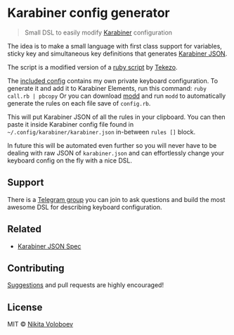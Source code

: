 # Karabiner config generator
> Small DSL to easily modify [Karabiner](https://github.com/tekezo/Karabiner-Elements) configuration

The idea is to make a small language with first class support for variables, sticky key and simultaneous key definitions that generates [Karabiner JSON](https://pqrs.org/osx/karabiner/json.html).

The script is a modified version of a [ruby script](https://github.com/pqrs-org/KE-complex_modifications/blob/master/src/json/personal_tekezo_launcher_mode_v4.json.rb) by [Tekezo](https://github.com/tekezo).

The [included config](config.rb) contains my own private keyboard configuration. To generate it and add it to Karabiner Elements, run this command:
`ruby call.rb | pbcopy` Or you can download [modd](https://github.com/cortesi/modd) and run `modd` to automatically generate the rules on each file save of `config.rb`.

This will put Karabiner JSON of all the rules in your clipboard. You can then paste it inside Karabiner config file found in `~/.config/karabiner/karabiner.json` in-between `rules []` block.

In future this will be automated even further so you will never have to be dealing with raw JSON of `karabiner.json` and can effortlessly change your keyboard config on the fly with a nice DSL.

## Support
There is a [Telegram group](https://t.me/karabinermac) you can join to ask questions and build the most awesome DSL for describing keyboard configuration.

## Related
- [Karabiner JSON Spec](https://pqrs.org/osx/karabiner/json.html)

## Contributing
[Suggestions](../../issues/) and pull requests are highly encouraged!

## License
MIT © [Nikita Voloboev](https://nikitavoloboev.xyz)